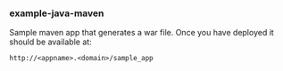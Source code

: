 ### example-java-maven

Sample maven app that generates a war file. Once you have deployed it should be available at:

`http://<appname>.<domain>/sample_app`
